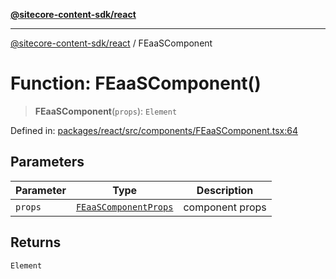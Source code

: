 [**@sitecore-content-sdk/react**](../README.md)

***

[@sitecore-content-sdk/react](../README.md) / FEaaSComponent

# Function: FEaaSComponent()

> **FEaaSComponent**(`props`): `Element`

Defined in: [packages/react/src/components/FEaaSComponent.tsx:64](https://github.com/Sitecore/content-sdk/blob/a12743cf942dfe3195e858aea63c33d67943078b/packages/react/src/components/FEaaSComponent.tsx#L64)

## Parameters

| Parameter | Type | Description |
| ------ | ------ | ------ |
| `props` | [`FEaaSComponentProps`](../type-aliases/FEaaSComponentProps.md) | component props |

## Returns

`Element`
